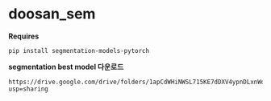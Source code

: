 # doosan_sem

**Requires**
```
pip install segmentation-models-pytorch
```

**segmentation best model 다운로드**
```
https://drive.google.com/drive/folders/1apCdWHiNWSL715KE7dDXV4ypnDLxnWq9?usp=sharing
```
